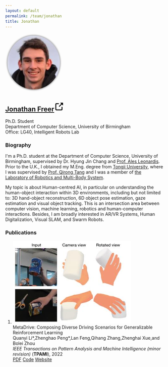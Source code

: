 ```yaml
---
layout: default
permalink: /team/jonathan
title: Jonathan
---
```

<section>
<div class="row">
        <div class="col-sm-3">
            <img style="width: 180px;border-radius: 170px" src="/assets/img/team/Jonathan.jpg">
        </div>
        <div class="col-sm-9">
            <h1 class="post-title">
            <a href=""><b>Jonathan Freer</b></a><span class="hover-icon"><svg height="30" class="octicon octicon-link-external" viewBox="0 0 16 16" version="1.1" width="30" aria-hidden="true"><path fill-rule="evenodd" d="M10.604 1h4.146a.25.25 0 01.25.25v4.146a.25.25 0 01-.427.177L13.03 4.03 9.28 7.78a.75.75 0 01-1.06-1.06l3.75-3.75-1.543-1.543A.25.25 0 0110.604 1zM3.75 2A1.75 1.75 0 002 3.75v8.5c0 .966.784 1.75 1.75 1.75h8.5A1.75 1.75 0 0014 12.25v-3.5a.75.75 0 00-1.5 0v3.5a.25.25 0 01-.25.25h-8.5a.25.25 0 01-.25-.25v-8.5a.25.25 0 01.25-.25h3.5a.75.75 0 000-1.5h-3.5z"></path></svg></span>
            </h1>
            <p class="desc"></p>
            <p>Ph.D. Student<br>Department of Computer Science, University of Birmingham <br>Office: LG40, Intelligent Robots Lab</p>
            <div class="desc float-left">
            <div class="social">
                <div class="contact-icons">
                <a href="mailto:ZXZ064@student.bham.ac.uk"><i class="fas fa-envelope"></i></a>
                <!-- <a href="assets/pdf/cv.pdf"><i class="ai ai-cv"></i></a> -->
                <a href="https://scholar.google.co.uk/citations?hl=zh-CN&user=B1mu6ugAAAAJ" target="_blank" title="Google Scholar"><i class="ai ai-google-scholar"></i></a>
                <a href="https://github.com/ZhongqunZHANG" target="_blank" title="GitHub"><i class="fab fa-github"></i></a>
                <a href="https://twitter.com/Zhongqun_ZHANG" target="_blank" title="Twitter"><i class="fab fa-twitter"></i></a>
                <!-- <a href="https://www.linkedin.com/in/zhenanf" target="_blank" title="LinkedIn"><i class="fab fa-linkedin"></i></a> -->
                </div>
                </div>
            </div>
        </div>
    </div>
</section>

### **Biography**

I'm a Ph.D. student at the Department of Computer Science, University of Birmingham, supervised by Dr. Hyung Jin Chang and [Prof. Ales Leonardis](https://www.cs.bham.ac.uk/~leonarda/). Prior to the U.K., I obtained my M.Eng. degree from [Tongji University](https://www.tongji.edu.cn/), where I was supervised by [Prof. Qirong Tang](http://robotics-tongji.org/members/qtang) and I was a member of [the Laboratory of Robotics and Multi-Body System](http://robotics-tongji.org/).

My topic is about Human-centred AI, in particular on understanding the human-object interaction within 3D environments, including but not limited to: 3D hand-object reconstruction, 6D object pose estimation, gaze estimation and visual object tracking. This is an intersection area between computer vision, machine learning, robotics and human-computer interactions. Besides, I am broadly interested in AR/VR Systems, Human Digitalization, Visual SLAM, and Swarm Robots.

<!-- ### **News**
- [05/2021] I will be serving as one of the Technical Committee for [Visual Object Tracking (VOT) Challenge](https://www.votchallenge.net/vot2021/index.html) at ICCV 2021 -->

### **Publications**

<section>
    <div class="publications">
        <ol class="bibliography">
            <li>
            <div class="row">
            <div class="col-sm-2 teaser">
                <img src="../../assets/img/team/Elden/EldenCVPR22.jpg" class="teaser img-fluid z-depth-1">
            </div>
            <div id="li2021metadrive" class="col-sm-9">
                <div class="title">MetaDrive: Composing Diverse Driving Scenarios for Generalizable Reinforcement Learning</div>
                <div class="author">Quanyi Li*,Zhenghao Peng*,Lan Feng,Qihang Zhang,Zhenghai Xue,and Bolei Zhou
                </div>
                <div class="periodical">
                <em>IEEE Transactions on Pattern Analysis and Machine Intelligence (minor revision)</em>
                (<b>TPAMI</b>), 2022
                </div>
                <div class="links">
                <a href="https://arxiv.org/pdf/2109.12674" class="btn btn-sm z-depth-0 waves-effect waves-light" role="button" target="_blank">PDF</a>
                <a href="https://github.com/metadriverse/metadrive" class="btn btn-sm z-depth-0 waves-effect waves-light" role="button" target="_blank">Code</a>
                <a href="https://metadriverse.github.io/metadrive" class="btn btn-sm z-depth-0 waves-effect waves-light" role="button" target="_blank">Website</a>
                </div>
            </div>
            </div>
            </li>
        </ol>
    </div>
</section>